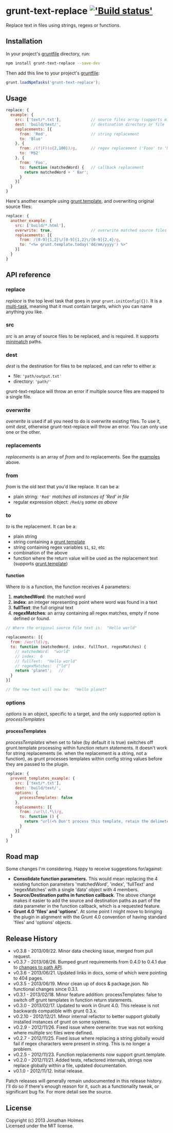 # grunt-text-replace [!['Build status'][travis_image_url]][travis_page_url]

[travis_image_url]: https://api.travis-ci.org/yoniholmes/grunt-text-replace.png
[travis_page_url]: https://travis-ci.org/yoniholmes/grunt-text-replace

Replace text in files using strings, regexs or functions. 

## Installation
In your project's [gruntfile][getting_started] directory, run: 

```bash
npm install grunt-text-replace --save-dev
```

Then add this line to your project's [gruntfile][getting_started]:

```javascript
grunt.loadNpmTasks('grunt-text-replace');
```

[grunt]: http://gruntjs.com/
[getting_started]: https://github.com/gruntjs/grunt/wiki/Getting-started#the-gruntfile


## Usage


```javascript
replace: {
  example: {
    src: ['text/*.txt'],             // source files array (supports minimatch)
    dest: 'build/text/',             // destination directory or file
    replacements: [{ 
      from: 'Red',                   // string replacement
      to: 'Blue' 
    }, { 
      from: /(f|F)(o{2,100})/g,      // regex replacement ('Fooo' to 'Mooo')
      to: 'M$2' 
    }, {
      from: 'Foo',
      to: function (matchedWord) {   // callback replacement
        return matchedWord + ' Bar';
      }
    }]
  }
}
```

Here's another example using [grunt.template][grunt.template], and overwriting 
original source files:

```javascript
replace: {
  another_example: {
    src: ['build/*.html'],
    overwrite: true,                 // overwrite matched source files
    replacements: [{ 
      from: /[0-9]{1,2}\/[0-9]{1,2}\/[0-9]{2,4}/g,
      to: "<%= grunt.template.today('dd/mm/yyyy') %>"
    }]
  }
}
```



## API reference


### replace 

*replace* is the top level task that goes in your `grunt.initConfig({})`. It is
a [multi-task][multitask], meaning that it must contain targets, which you can 
name anything you like.

[multitask]: https://github.com/gruntjs/grunt/wiki/Configuring-tasks#task-configuration-and-targets


### src

*src* is an array of source files to be replaced, and is required. 
It supports [minimatch][minimatch] paths.

[minimatch]: https://github.com/isaacs/minimatch


### dest

*dest* is the destination for files to be replaced, and can refer to either a:

- file: `'path/output.txt'`
- directory: `'path/'`

grunt-text-replace will throw an error if multiple source files are mapped to
a single file. 



### overwrite

*overwrite* is used if all you need to do is overwrite existing files. 
To use it, omit *dest*, otherwise 
grunt-text-replace will throw an error. You can only use one or the other. 


### replacements

*replacements* is an array of *from* and *to* replacements. See the 
[examples](#usage) above.


### from

*from* is the old text that you'd like replace. It can be a:

- plain string: `'Red'` *matches all instances of 'Red' in file*
- regular expression object:  `/Red/g` *same as above*


### to

*to* is the replacement. It can be a:

- plain string
- string containing a [grunt.template][grunt.template]
- string containing regex variables `$1`, `$2`, etc
- combination of the above
- function where the return value will be used as the replacement text (supports 
[grunt.template][grunt.template])

#### function
Where *to* is a function, the function receives 4 parameters:

1. **matchedWord**:  the matched word
2. **index**:  an integer representing point where word was found in a text
3. **fullText**:  the full original text
4. **regexMatches**:  an array containing all regex matches, empty if none 
defined or found.


```javascript
// Where the original source file text is:  "Hello world"

replacements: [{ 
  from: /wor(ld)/g, 
  to: function (matchedWord, index, fullText, regexMatches) {
    // matchedWord:  "world"
    // index:  6  
    // fullText:  "Hello world"
    // regexMatches:  ["ld"]
    return 'planet';   //
  }
}]

// The new text will now be:  "Hello planet"
```

### options

*options* is an object, specific to a target, and the only supported option is 
*processTemplates*

#### processTemplates

*processTemplates* when set to false (by default it is true) switches off 
grunt.template processing within function return statements. It doesn't work for 
string replacements (ie. when the replacement is a string, not a function), as 
grunt processes templates within config string values before they are passed to 
the plugin. 

```javascript
replace: {
  prevent_templates_example: {
    src: ['text/*.txt'],
    dest: 'build/text/',
    options: {
      processTemplates: false
    },
    replacements: [{ 
      from: /url\(.*\)/g,
      to: function () {
        return "url(<% Don't process this template, retain the delimeters %>)";
      }
    }]
  }
}
```


[grunt.template]: https://github.com/gruntjs/grunt/wiki/grunt.template

## Road map
Some changes I'm considering. Happy to receive suggestions for/against:

- **Consolidate function parameters.** This would mean replacing the 4 existing 
function parameters 'matchedWord', 'index', 'fullText' and 'regexMatches' with a single 
'data' object with 4 members.
- **Source/Destination paths in function callback**. The above change makes it easier to 
add the source and destination paths as part of the data parameter in the function callback, 
which is a requested feature.
- **Grunt 4.0 'files' and 'options'**. At some point I might move to bringing the plugin
in alignment with the Grunt 4.0 convention of having standard 'files' and 'options' objects. 


## Release History
- v0.3.8 - 2013/09/22.  Minor data checking issue, merged from pull request.
- v0.3.7 - 2013/08/26.  Bumped grunt requirements from 0.4.0 to 0.4.1 due to [changes to path API](http://gruntjs.com/blog/2013-03-13-grunt-0.4.1-released). 
- v0.3.6 - 2013/06/21.  Updated links in docs, some of which were pointing to 404 pages.
- v0.3.5 - 2013/06/19.  Minor clean up of docs & package.json. No functional changes since 0.3.1.
- v0.3.1 - 2013/02/18.  Minor feature addition: processTemplates: false to switch off grunt templates in function return statements.
- v0.3.0 - 2013/02/17.  Updated to work in Grunt 4.0. This release is not backwards compatible with grunt 0.3.x.
- v0.2.10 - 2012/12/21.  Minor internal refactor to better support globally installed instances of grunt on some systems.
- v0.2.9 - 2012/11/26.  Fixed issue where overwrite: true was not working where multiple src files were defined.
- v0.2.7 - 2012/11/25.  Fixed issue where replacing a string globally would fail 
if regex characters were present in string. This is no longer a problem.
- v0.2.5 - 2012/11/23.  Function replacements now support grunt.template.
- v0.2.0 - 2012/11/21.  Added tests, refactored internals, strings now replace 
globally within a file, updated documentation.
- v0.1.0 - 2012/11/12.  Initial release.

Patch releases will generally remain undocumented in this release history. 
I'll do so if there's enough reason for it, such as a functionality tweak, or 
significant bug fix. For more detail see the source.



## License
Copyright (c) 2013 Jonathan Holmes  
Licensed under the MIT license.
